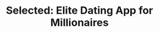 ---
description: 俊男靓女都在充值 。。。
layout: post
results:
- primaryGenreName: Social Networking
  version: '1.0'
  formattedPrice: 免费
  genreIds:
  - '6005'
  - '6012'
  artworkUrl60: http://is3.mzstatic.com/image/thumb/Purple111/v4/c8/e0/1b/c8e01b45-b68d-af37-fc48-af4697463f49/source/60x60bb.jpg
  minimumOsVersion: '8.0'
  appletvScreenshotUrls: &a []
  sellerName: yuanzhen wan
  supportedDevices:
  - iPad2Wifi-iPad2Wifi
  - iPad23G-iPad23G
  - iPhone4S-iPhone4S
  - iPadThirdGen-iPadThirdGen
  - iPadThirdGen4G-iPadThirdGen4G
  - iPhone5-iPhone5
  - iPodTouchFifthGen-iPodTouchFifthGen
  - iPadFourthGen-iPadFourthGen
  - iPadFourthGen4G-iPadFourthGen4G
  - iPadMini-iPadMini
  - iPadMini4G-iPadMini4G
  - iPhone5c-iPhone5c
  - iPhone5s-iPhone5s
  - iPadAir-iPadAir
  - iPadAirCellular-iPadAirCellular
  - iPadMiniRetina-iPadMiniRetina
  - iPadMiniRetinaCellular-iPadMiniRetinaCellular
  - iPhone6-iPhone6
  - iPhone6Plus-iPhone6Plus
  - iPadAir2-iPadAir2
  - iPadAir2Cellular-iPadAir2Cellular
  - iPadMini3-iPadMini3
  - iPadMini3Cellular-iPadMini3Cellular
  - iPodTouchSixthGen-iPodTouchSixthGen
  - iPhone6s-iPhone6s
  - iPhone6sPlus-iPhone6sPlus
  - iPadMini4-iPadMini4
  - iPadMini4Cellular-iPadMini4Cellular
  - iPadPro-iPadPro
  - iPadProCellular-iPadProCellular
  - iPadPro97-iPadPro97
  - iPadPro97Cellular-iPadPro97Cellular
  - iPhoneSE-iPhoneSE
  - iPhone7-iPhone7
  - iPhone7Plus-iPhone7Plus
  - iPad611-iPad611
  - iPad612-iPad612
  genres:
  - 社交
  - 生活
  currentVersionReleaseDate: '2017-03-29T08:13:30Z'
  trackName: 'Selected: Elite Dating App for Millionaires'
  isVppDeviceBasedLicensingEnabled: true
  description: "Selected is the new dating application for millionaires, CEOs,
    celebrities and elite singles. The Selected app lets you find people who
    are within a certain radius of where you are located. You can see the
    profile pictures of people and their interests, and then qualify YES or
    NO. If both qualify positive, Selected enables a chat to communicate with
    the person.\n\nWith Selected you can have casual dating, meet the love
    of your life, or make friends with elite singles. \n\nHow to get started:\n-
    Register an account with a fun name by offering your personal information.\n-
    Upload your clear and amazing photos.\n- Play spark to swipe right to
    show your interest or left to pass.\n- Add members whom you are interested
    in to your Favorites list.\n- View members who visited your profile &
    who has added you as favorites.\n\nDownload this free selected app and
    meet local people now."
  price: 0
  trackId: 1214599624
  releaseDate: '2017-03-29T08:13:30Z'
  advisories:
  - 频繁/强烈的成人/性暗示题材
  screenshotUrls:
  - http://a1.mzstatic.com/us/r30/Purple111/v4/4c/ad/70/4cad702f-1c2f-a2ab-8c20-4335a147189c/screen696x696.jpeg
  - http://a3.mzstatic.com/us/r30/Purple111/v4/b4/22/ba/b422babb-06cb-6cfe-8f81-390884f6ec67/screen696x696.jpeg
  - http://a5.mzstatic.com/us/r30/Purple111/v4/d1/56/c3/d156c34e-db51-4c49-bdde-ec8b2511a4f3/screen696x696.jpeg
  - http://a1.mzstatic.com/us/r30/Purple111/v4/38/44/88/38448825-a64c-f67a-fc18-b07a15e2165b/screen696x696.jpeg
  - http://a1.mzstatic.com/us/r30/Purple122/v4/6f/5c/9f/6f5c9f2e-b2fd-caf0-7aa0-30ab440e49f9/screen696x696.jpeg
  artistViewUrl: https://itunes.apple.com/cn/developer/yuanzhen-wan/id1126213047?uo=4
  primaryGenreId: 6005
  kind: software
  fileSizeBytes: '74874880'
  bundleId: com.tinderselect.dating
  trackContentRating: 17+
  contentAdvisoryRating: 17+
  trackCensoredName: 'Selected: Elite Dating App for Millionaires'
  isGameCenterEnabled: false
  artistName: yuanzhen wan
  languageCodesISO2A:
  - EN
  features: *a
  wrapperType: software
  artworkUrl512: http://is3.mzstatic.com/image/thumb/Purple111/v4/c8/e0/1b/c8e01b45-b68d-af37-fc48-af4697463f49/source/512x512bb.jpg
  artworkUrl100: http://is3.mzstatic.com/image/thumb/Purple111/v4/c8/e0/1b/c8e01b45-b68d-af37-fc48-af4697463f49/source/100x100bb.jpg
  trackViewUrl: https://geo.itunes.apple.com/cn/app/selected-elite-dating-app-for-millionaires/id1214599624?mt=8&uo=4
  artistId: 1126213047
  currency: CNY
  ipadScreenshotUrls: *a
category: 社交
tags: tag1
resultCount: 1
title: 'Selected: Elite Dating App for Millionaires'

---
